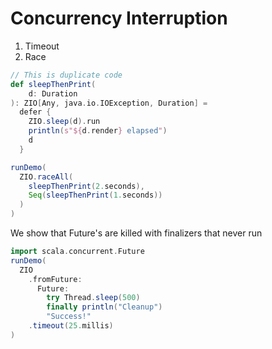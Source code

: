 # Concurrency Interruption

1. Timeout
1. Race

```scala mdoc
// This is duplicate code
def sleepThenPrint(
    d: Duration
): ZIO[Any, java.io.IOException, Duration] =
  defer {
    ZIO.sleep(d).run
    println(s"${d.render} elapsed")
    d
  }
```

```scala mdoc
runDemo(
  ZIO.raceAll(
    sleepThenPrint(2.seconds),
    Seq(sleepThenPrint(1.seconds))
  )
)
```

We show that Future's are killed with finalizers that never run
```scala mdoc
import scala.concurrent.Future
runDemo(
  ZIO
    .fromFuture:
      Future:
        try Thread.sleep(500)
        finally println("Cleanup")
        "Success!"
    .timeout(25.millis)
)
```
